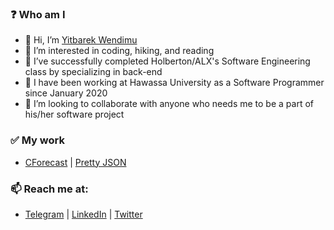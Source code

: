 
### ❓ Who am I
- 👋 Hi, I’m [Yitbarek Wendimu](https://www.linkedin.com/in/yitbewendimu)
- 👀 I’m interested in coding, hiking, and reading
- 🌱 I’ve successfully completed Holberton/ALX's Software Engineering class by specializing in back-end
- 💼 I have been working at Hawassa University as a Software Programmer since January 2020
- 💞️ I’m looking to collaborate with anyone who needs me to be a part of his/her software project
### ✅ My work
- [CForecast](https://yitbehisbro.github.io/web/) | [Pretty JSON](https://github.com/yitbehisbro/pretty_json)
### 📫 Reach me at:   
- [Telegram](https://t.me/isYitbe) | [LinkedIn](https://www.linkedin.com/in/yitbewendimu) | [Twitter](https://twitter.com/WendimuYitbarek)

<!---
yitbehisbro/yitbehisbro is a ✨ special ✨ repository because its `README.md` (this file) appears on your GitHub profile.
You can click the Preview link to take a look at your changes.
--->
